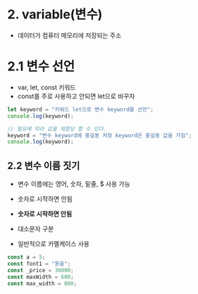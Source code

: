 # 2. variable(변수)

- 데이터가 컴퓨터 메모리에 저장되는 주소

# 2.1 변수 선언

- var, let, const 키워드
- const를 주로 사용하고 안되면 let으로 바꾸자

```js
let keyword = "키워드 let으로 변수 keyword을 선언";
console.log(keyword);

// 필요에 따라 값을 재할당 할 수 있다.
keyword = "변수 keyword에 홍길동 저장 keyword은 홍길동 값을 가짐";
console.log(keyword);
```

## 2.2 변수 이름 짓기

- 변수 이름에는 영어, 숫자, 밑줄, $ 사용 가능

- 숫자로 시작하면 안됨
- **숫자로 시작하면 안됨**
- 대소문자 구분
- 일반적으로 카멜케이스 사용

```js
const a = 5;
const font1 = "돋움";
const _price = 30000;
const maxWidth = 600;
const max_width = 800;
```
